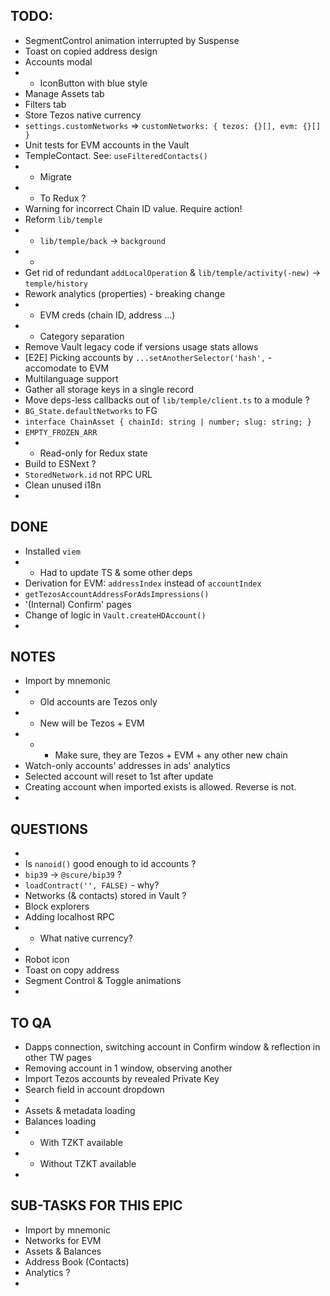 ## TODO:

- SegmentControl animation interrupted by Suspense
- Toast on copied address design
- Accounts modal
- - IconButton with blue style
- Manage Assets tab
- Filters tab
- Store Tezos native currency
- `settings.customNetworks` => `customNetworks: { tezos: {}[], evm: {}[] }`
- Unit tests for EVM accounts in the Vault
- TempleContact. See: `useFilteredContacts()`
- - Migrate
- - To Redux ?
- Warning for incorrect Chain ID value. Require action!
- Reform `lib/temple`
- - `lib/temple/back` -> `background`
- -
- Get rid of redundant `addLocalOperation` & `lib/temple/activity(-new)` -> `temple/history`
- Rework analytics (properties) - breaking change
- - EVM creds (chain ID, address ...)
- - Category separation
- Remove Vault legacy code if versions usage stats allows
- [E2E] Picking accounts by `...setAnotherSelector('hash',` - accomodate to EVM
- Multilanguage support
- Gather all storage keys in a single record
- Move deps-less callbacks out of `lib/temple/client.ts` to a module ?
- `BG_State.defaultNetworks` to FG
- `interface ChainAsset { chainId: string | number; slug: string; }`
- `EMPTY_FROZEN_ARR`
- - Read-only for Redux state
- Build to ESNext ?
- `StoredNetwork.id` not RPC URL
- Clean unused i18n
-


## DONE

- Installed `viem`
- - Had to update TS & some other deps
- Derivation for EVM: `addressIndex` instead of `accountIndex`
- `getTezosAccountAddressForAdsImpressions()`
- '(Internal) Confirm' pages
- Change of logic in `Vault.createHDAccount()`
-


## NOTES

- Import by mnemonic
- - Old accounts are Tezos only
- - New will be Tezos + EVM
- - - Make sure, they are Tezos + EVM + any other new chain
- Watch-only accounts' addresses in ads' analytics
- Selected account will reset to 1st after update
- Creating account when imported exists is allowed. Reverse is not.
-

## QUESTIONS

-
- Is `nanoid()` good enough to id accounts ?
- `bip39` -> `@scure/bip39` ?
- `loadContract('', FALSE)` - why?
- Networks (& contacts) stored in Vault ?
- Block explorers
- Adding localhost RPC
- - What native currency?
-
- Robot icon
- Toast on copy address
- Segment Control & Toggle animations
-

## TO QA
- Dapps connection, switching account in Confirm window & reflection in other TW pages
- Removing account in 1 window, observing another
- Import Tezos accounts by revealed Private Key
- Search field in account dropdown
-
- Assets & metadata loading
- Balances loading
- - With TZKT available
- - Without TZKT available
-

## SUB-TASKS FOR THIS EPIC
- Import by mnemonic
- Networks for EVM
- Assets & Balances
- Address Book (Contacts)
- Analytics ?
-
